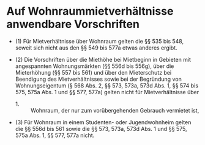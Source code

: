 # Auf Wohnraummietverhältnisse anwendbare Vorschriften

- (1) Für Mietverhältnisse über Wohnraum gelten die §§ 535 bis 548, soweit sich nicht aus den §§ 549 bis 577a etwas anderes ergibt.

- (2) Die Vorschriften über die Miethöhe bei Mietbeginn in Gebieten mit angespannten Wohnungsmärkten (§§ 556d bis 556g), über die Mieterhöhung (§§ 557 bis 561) und über den Mieterschutz bei Beendigung des Mietverhältnisses sowie bei der Begründung von Wohnungseigentum (§ 568 Abs. 2, §§ 573, 573a, 573d Abs. 1, §§ 574 bis 575, 575a Abs. 1 und §§ 577, 577a) gelten nicht für Mietverhältnisse über <dl style="font-weight:normal;font-style:normal;text-decoration:none;"><dt>1.</dt><dd style="font-weight:normal;font-style:normal;text-decoration:none;"><div>Wohnraum, der nur zum vorübergehenden Gebrauch vermietet ist,

- (3) Für Wohnraum in einem Studenten- oder Jugendwohnheim gelten die §§ 556d bis 561 sowie die §§ 573, 573a, 573d Abs. 1 und §§ 575, 575a Abs. 1, §§ 577, 577a nicht.

